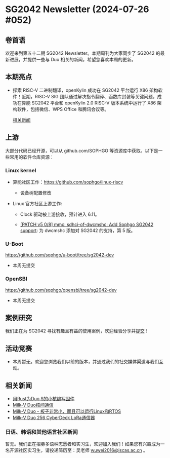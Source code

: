 # SG2042 Newsletter (2024-07-26 #052)

## 卷首语

欢迎来到第五十二期 SG2042 Newsletter。本期周刊为大家同步了 SG2042 的最新进展，并提供一些与 Duo 相关的新闻，希望您喜欢本周的更新。

## 本期亮点

+ 探索 RISC-V 二进制翻译，openKylin 成功在 SG2042 平台运行 X86 架构软件！近期，RISC-V SIG 团队通过解决指令翻译、函数库封装等关键问题，成功在算能 SG2042 平台和 openKylin 2.0 RISC-V 版本系统中运行了 X86 架构软件，包括微信、WPS Office 和腾讯会议等。

  [相关新闻](https://mp.weixin.qq.com/s/1v7gNIbl_J7nHRe1MvlYMw)

## 上游

大部分代码已经开源，可以从 github.com/SOPHGO 等资源库中获取。以下是一些常用的软件仓库资源：

### Linux kernel

+ 算能社区工作：https://github.com/sophgo/linux-riscv

  +  设备树配置修改

+ Linux 官方社区上游工作:

  + Clock 驱动被上游接收，预计进入 6.11。

  + [[PATCH v5 0/8] mmc: sdhci-of-dwcmshc: Add Sophgo SG2042 support][lk-1]: 为 dwcmshc 添加对 SG2042 的支持，第 5 版。

[lk-1]: https://lore.kernel.org/linux-riscv/cover.1721377374.git.unicorn_wang@outlook.com/

### U-Boot

https://github.com/sophgo/u-boot/tree/sg2042-dev

+ 本周无提交

### OpenSBI

https://github.com/sophgo/opensbi/tree/sg2042-dev 

+ 本周无提交

## 案例研究

我们正在为 SG2042 寻找有趣且有益的使用案例，欢迎经验分享并[提交](https://github.com/sophgocommunity/SG2042-Newsletter/pulls)！

## 活动竞赛

+ 本周暂无。欢迎您浏览我们以前的版本，并通过我们的社交媒体渠道与我们互动。

## 相关新闻

+ [用Rust为Duo S的小核编写固件][news-1]
+ [Milk-V Duo核间通信][news-2]
+ [Milk-V Duo - 板子非常小，而且可以运行Linux和RTOS][news-3]
+ [Milk-V Duo 256 CyberDeck LoRa通信器][news-4]

[news-1]:https://community.milkv.io/t/writing-little-core-firmware-in-rust-duo-s/2479
[news-2]:https://www.youtube.com/watch?v=uAq5ENe2SFg
[news-3]:https://x.com/mediocreDevops/status/1815337676976845201
[news-4]:https://www.youtube.com/watch?v=9qOJ3fKwfC0

### 日语、韩语和其他语言社区新闻

暂无。我们正在招募多语种志愿者和实习生，欢迎加入我们！如果您有兴趣成为一名开源社区实习生，请投递简历至：吴老师 [wuwei2016@iscas.ac.cn](mailto:wuwei2016@iscas.ac.cn) 。